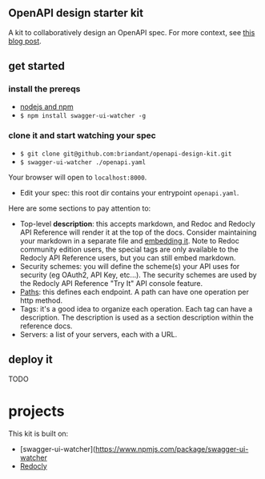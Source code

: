 ## OpenAPI design starter kit

A kit to collaboratively design an OpenAPI spec.  For more context, see [this
blog post](https://briandant.com/20200629--an-openapi-devkit/).

## get started

### install the prereqs 

- [nodejs and npm](https://nodejs.org/en/download/)
- `$ npm install swagger-ui-watcher -g`

### clone it and start watching your spec 

- `$ git clone git@github.com:briandant/openapi-design-kit.git`
- `$ swagger-ui-watcher ./openapi.yaml`

Your browser will open to `localhost:8000`.

- Edit your spec: this root dir contains your entrypoint `openapi.yaml`.

Here are some sections to pay attention to:

* Top-level **description**: this accepts markdown, and Redoc and Redocly API
  Reference will render it at the top of the docs.  Consider maintaining your
  markdown in a separate file and [embedding
  it](https://docs.redoc.ly/api-reference-docs/embedded-markdown/). Note to
  Redoc community edition users, the special tags are only available to the
  Redocly API Reference users, but you can still embed markdown.
* Security schemes: you will define the scheme(s) your API uses for security (eg
  OAuth2, API Key, etc...). The security schemes are used by the Redocly API
  Reference "Try It" API console feature.
* [Paths](paths/README.md): this defines each endpoint.  A path can have one
  operation per http method.
* Tags: it's a good idea to organize each operation.  Each tag can have a
  description.  The description is used as a section description within the
  reference docs.
* Servers: a list of your servers, each with a URL.

## deploy it 

TODO

# projects 

This kit is built on: 

- [swagger-ui-watcher](https://www.npmjs.com/package/swagger-ui-watcher
- [Redocly](https://redoc.ly/) 
